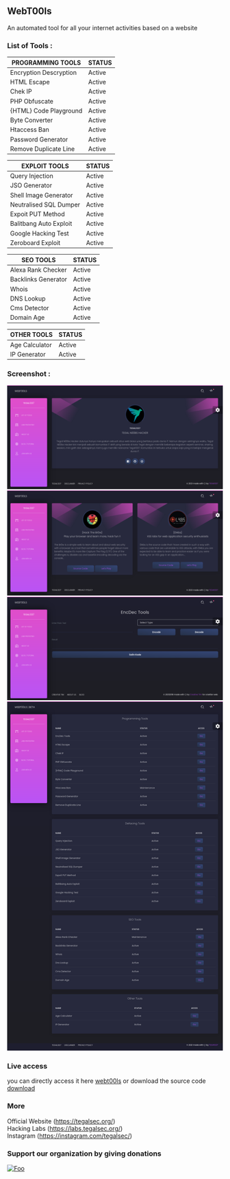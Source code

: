 ## WebT00ls

An automated tool for all your internet activities based on a website

### List of Tools :

|PROGRAMMING TOOLS|STATUS|
|---|---|
|Encryption Descryption|Active|
|HTML Escape |Active|
|Chek IP |Active|
|PHP Obfuscate |Active|
|{HTML} Code Playground |Active|
|Byte Converter |Active|
|Htaccess Ban |Active|
|Password Generator |Active|
|Remove Duplicate Line |Active|

|EXPLOIT TOOLS|STATUS|
|---|---|
|Query Injection |Active|
|JSO Generator |Active|
|Shell Image Generator |Active|
|Neutralised SQL Dumper |Active|
|Expoit PUT Method |Active|
|Balitbang Auto Exploit |Active|
|Google Hacking Test |Active|
|Zeroboard Exploit |Active|

|SEO TOOLS|STATUS|
|---|---|
|Alexa Rank Checker |Active|
|Backlinks Generator |Active|
|Whois |Active|
|DNS Lookup|Active|
|Cms Detector |Active|
|Domain Age|Active|

|OTHER TOOLS|STATUS|
|---|---|
|Age Calculator |Active|
|IP Generator |Active|

### Screenshot :
![Screenshoot](Screenshoot/Tegal1337(2).png)<br>
![Screenshoot](Screenshoot/Tegal1337(3).png)<br>
![Screenshoot](Screenshoot/Tegal1337(1).png)<br>
![Screenshoot](Screenshoot/Tegal1337.png)

### Live access

you can directly access it here [webt00ls](https://tools.tegalsec.org/index/index.php) or download the source code [download](https://github.com/tegal1337/WebT00ls/archive/refs/heads/main.zip)

### More 

Official Website (https://tegalsec.org/)<br>
Hacking Labs (https://labs.tegalsec.org/)<br>
Instagram (https://instagram.com/tegalsec/)<br>

### Support our organization by giving donations

[![Foo](https://www.paypalobjects.com/en_US/i/btn/btn_donate_LG.gif)](https://paypal.me/dalpan)
  
